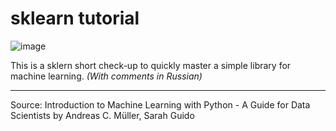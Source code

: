 # sklearn tutorial
![image](https://github.com/user-attachments/assets/a3404d03-fc02-4926-ac45-1336cc66ef85)


This is a sklern short check-up to quickly master a simple library for machine learning. 
*(With comments in Russian)*
____
Source: 
Introduction to Machine Learning with Python - A Guide for Data Scientists by Andreas C. Müller, Sarah Guido
